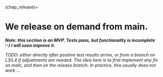 (chap_release)=
# We release on demand from main.

**_Note: this section is an MVP. Tests pass, but functionality is incomplete :-) I will soon improve it._**

_TODO: either directly after positive test results arrive, or from a branch on L3/L4 if adjustments are needed. The idea here is to first implement any fix on main, and then on the release branch. In practice, this usually does not work ..._